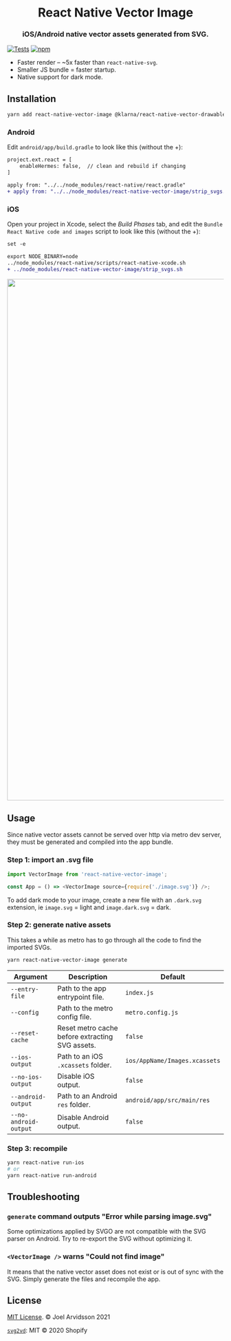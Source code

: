 <p align="center">
  <h1 align="center">React Native Vector Image</h1>
  <h3 align="center">iOS/Android native vector assets generated from SVG.</h3>
</p>

[![Tests](https://github.com/oblador/react-native-vector-image/actions/workflows/tests.yml/badge.svg)](https://github.com/oblador/react-native-vector-image/actions/workflows/tests.yml) [![npm](https://img.shields.io/npm/v/react-native-vector-image.svg)](https://npmjs.com/package/react-native-vector-image)


- Faster render – ~5x faster than `react-native-svg`.
- Smaller JS bundle = faster startup.
- Native support for dark mode.

## Installation

```sh
yarn add react-native-vector-image @klarna/react-native-vector-drawable
```

### Android

Edit `android/app/build.gradle` to look like this (without the +):

```diff
project.ext.react = [
    enableHermes: false,  // clean and rebuild if changing
]

apply from: "../../node_modules/react-native/react.gradle"
+ apply from: "../../node_modules/react-native-vector-image/strip_svgs.gradle"
```

### iOS

Open your project in Xcode, select the _Build Phases_ tab, and edit the `Bundle React Native code and images` script to look like this (without the +):

```diff
set -e

export NODE_BINARY=node
../node_modules/react-native/scripts/react-native-xcode.sh
+ ../node_modules/react-native-vector-image/strip_svgs.sh
```

<img width="1212" alt="" src="https://user-images.githubusercontent.com/378279/115999935-544c0600-a5ee-11eb-9c59-6fb50e434ed0.png">

## Usage

Since native vector assets cannot be served over http via metro dev server, they must be generated and compiled into the app bundle.

### Step 1: import an .svg file

```js
import VectorImage from 'react-native-vector-image';

const App = () => <VectorImage source={require('./image.svg')} />;
```

To add dark mode to your image, create a new file with an `.dark.svg` extension, ie `image.svg` = light and `image.dark.svg` = dark.

### Step 2: generate native assets

This takes a while as metro has to go through all the code to find the imported SVGs.

```sh
yarn react-native-vector-image generate
```

| Argument              | Description                                     | Default                       |
| --------------------- | ----------------------------------------------- | ----------------------------- |
| `--entry-file`        | Path to the app entrypoint file.                | `index.js`                    |
| `--config`            | Path to the metro config file.                  | `metro.config.js`             |
| `--reset-cache`       | Reset metro cache before extracting SVG assets. | `false`                       |
| `--ios-output`        | Path to an iOS `.xcassets` folder.              | `ios/AppName/Images.xcassets` |
| `--no-ios-output`     | Disable iOS output.                             | `false`                       |
| `--android-output`    | Path to an Android `res` folder.                | `android/app/src/main/res`    |
| `--no-android-output` | Disable Android output.                         | `false`                       |

### Step 3: recompile

```sh
yarn react-native run-ios
# or
yarn react-native run-android
```

## Troubleshooting

### `generate` command outputs "Error while parsing image.svg"

Some optimizations applied by SVGO are not compatible with the SVG parser on Android. Try to re-export the SVG without optimizing it.

### `<VectorImage />` warns "Could not find image"

It means that the native vector asset does not exist or is out of sync with the SVG. Simply generate the files and recompile the app.

## License

[MIT License](http://opensource.org/licenses/mit-license.html). © Joel Arvidsson 2021

[`svg2vd`](https://github.com/Shopify/svg2vd): MIT © 2020 Shopify
